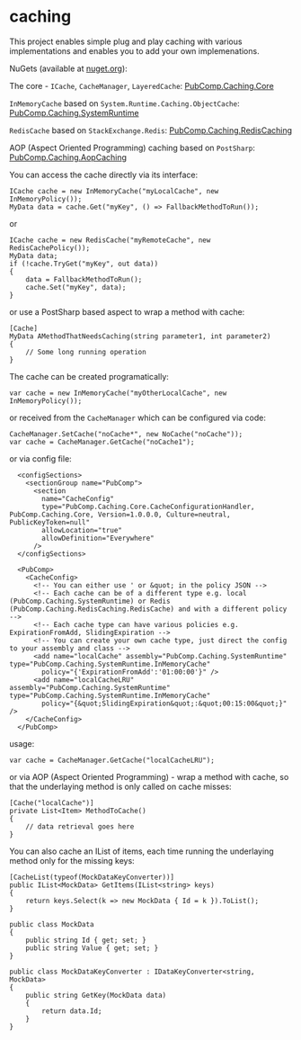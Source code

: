 # caching

This project enables simple plug and play caching with various implementations and enables you to add your own implemenations.

NuGets (available at [nuget.org](http://nuget.org)):

The core - `ICache`, `CacheManager`, `LayeredCache`:
  [PubComp.Caching.Core](https://www.nuget.org/packages/PubComp.Caching.Core/)

`InMemoryCache` based on `System.Runtime.Caching.ObjectCache`:
  [PubComp.Caching.SystemRuntime](https://www.nuget.org/packages/PubComp.Caching.SystemRuntime/)

`RedisCache` based on `StackExchange.Redis`:
  [PubComp.Caching.RedisCaching](https://www.nuget.org/packages/PubComp.Caching.RedisCaching/)

AOP (Aspect Oriented Programming) caching based on `PostSharp`:
  [PubComp.Caching.AopCaching](https://www.nuget.org/packages/PubComp.Caching.AopCaching/)

You can access the cache directly via its interface:

~~~
ICache cache = new InMemoryCache("myLocalCache", new InMemoryPolicy());
MyData data = cache.Get("myKey", () => FallbackMethodToRun());
~~~

or 

~~~
ICache cache = new RedisCache("myRemoteCache", new RedisCachePolicy());
MyData data;
if (!cache.TryGet("myKey", out data))
{
    data = FallbackMethodToRun();
    cache.Set("myKey", data);
}
~~~

or use a PostSharp based aspect to wrap a method with cache:

~~~
[Cache]
MyData AMethodThatNeedsCaching(string parameter1, int parameter2)
{
    // Some long running operation
}
~~~

The cache can be created programatically:

~~~
var cache = new InMemoryCache("myOtherLocalCache", new InMemoryPolicy());
~~~

or received from the `CacheManager` which can be configured via code:

~~~
CacheManager.SetCache("noCache*", new NoCache("noCache"));
var cache = CacheManager.GetCache("noCache1");
~~~

or via config file:

~~~
  <configSections>
    <sectionGroup name="PubComp">
      <section
        name="CacheConfig"
        type="PubComp.Caching.Core.CacheConfigurationHandler, PubComp.Caching.Core, Version=1.0.0.0, Culture=neutral, PublicKeyToken=null"
        allowLocation="true"
        allowDefinition="Everywhere"
      />
  </configSections>
  
  <PubComp>
    <CacheConfig>
      <!-- You can either use ' or &quot; in the policy JSON -->
      <!-- Each cache can be of a different type e.g. local (PubComp.Caching.SystemRuntime) or Redis (PubComp.Caching.RedisCaching.RedisCache) and with a different policy -->
      <!-- Each cache type can have various policies e.g. ExpirationFromAdd, SlidingExpiration -->
      <!-- You can create your own cache type, just direct the config to your assembly and class -->
      <add name="localCache" assembly="PubComp.Caching.SystemRuntime" type="PubComp.Caching.SystemRuntime.InMemoryCache"
        policy="{'ExpirationFromAdd':'01:00:00'}" />
      <add name="localCacheLRU" assembly="PubComp.Caching.SystemRuntime" type="PubComp.Caching.SystemRuntime.InMemoryCache"
        policy="{&quot;SlidingExpiration&quot;:&quot;00:15:00&quot;}" />
    </CacheConfig>
  </PubComp>
~~~

usage:

~~~
var cache = CacheManager.GetCache("localCacheLRU");
~~~

or via AOP (Aspect Oriented Programming) - wrap a method with cache, so that the underlaying method is only called on cache misses:

~~~
[Cache("localCache")]
private List<Item> MethodToCache()
{
    // data retrieval goes here
}
~~~

You can also cache an IList of items, each time running the underlaying method only for the missing keys:

~~~
[CacheList(typeof(MockDataKeyConverter))]
public IList<MockData> GetItems(IList<string> keys)
{
	return keys.Select(k => new MockData { Id = k }).ToList();
}

public class MockData
{
    public string Id { get; set; }
    public string Value { get; set; }
}

public class MockDataKeyConverter : IDataKeyConverter<string, MockData>
{
    public string GetKey(MockData data)
    {
        return data.Id;
    }
}
~~~
